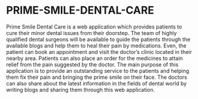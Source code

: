 # PRIME-SMILE-DENTAL-CARE
Prime Smile Dental Care is a web application which provides patients to cure their minor dental issues from their doorstep. The team of highly qualified dental surgeons will be available to guide the patients through the available blogs  and help them to heal their pain by medications. Even, the patient can book an appointment and visit the doctor’s clinic located in their nearby area. Patients can also  place an order for the medicines to attain relief from the pain suggested by the doctor. The main purpose of this application is to provide an outstanding service to the patients and helping them fix their pain and bringing the prime smile on their face. The doctors can also share about the latest information in the fields of dental world by writing blogs and sharing them through this web application.

